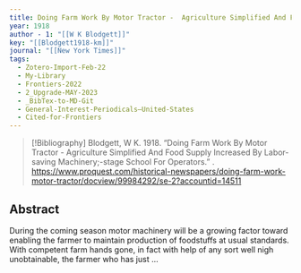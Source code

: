 ```yaml
---
title: Doing Farm Work By Motor Tractor -  Agriculture Simplified And Food Supply Increased By Labor-saving Machinery;-stage School For Operators
year: 1918
author - 1: "[[W K Blodgett]]"
key: "[[Blodgett1918-km]]"
journal: "[[New York Times]]"
tags:
  - Zotero-Import-Feb-22
  - My-Library
  - Frontiers-2022
  - 2_Upgrade-MAY-2023
  - _BibTex-to-MD-Git
  - General-Interest-Periodicals–United-States
  - Cited-for-Frontiers
---
```


> [!Bibliography]
> Blodgett, W K. 1918. “Doing Farm Work By Motor Tractor -  Agriculture Simplified And Food Supply Increased By Labor-saving Machinery;-stage School For Operators.” . https://www.proquest.com/historical-newspapers/doing-farm-work-motor-tractor/docview/99984292/se-2?accountid=14511

## Abstract
During the coming season motor machinery will be a growing factor toward enabling the farmer to maintain production of foodstuffs at usual standards. With competent farm hands gone, in fact with help of any sort well nigh unobtainable, the farmer who has just ...